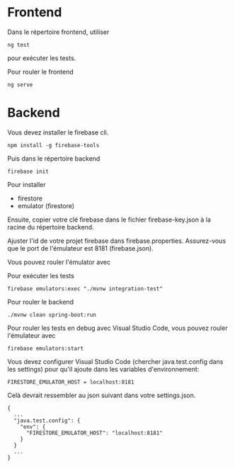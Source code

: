 # Frontend

Dans le répertoire frontend, utiliser

```
ng test
```

pour exécuter les tests.

Pour rouler le frontend

```
ng serve
```

# Backend

Vous devez installer le firebase cli.

```
npm install -g firebase-tools
```

Puis dans le répertoire backend

```
firebase init
```

Pour installer

- firestore
- emulator (firestore)

Ensuite, copier votre clé firebase dans le fichier firebase-key.json à la racine du répertoire backend.

Ajuster l'id de votre projet firebase dans firebase.properties.
Assurez-vous que le port de l'émulateur est 8181 (firebase.json).

Vous pouvez rouler l'émulator avec

Pour exécuter les tests

```
firebase emulators:exec "./mvnw integration-test"
```

Pour rouler le backend

```
./mvnw clean spring-boot:run
```

Pour rouler les tests en debug avec Visual Studio Code, vous pouvez rouler l'émulateur avec

```
firebase emulators:start
```

Vous devez configurer Visual Studio Code (chercher java.test.config dans les settings) pour qu'il ajoute dans les variables d'environnement:

```
FIRESTORE_EMULATOR_HOST = localhost:8181
```

Celà devrait ressembler au json suivant dans votre settings.json.

```
{
  ...
  "java.test.config": {
    "env": {
      "FIRESTORE_EMULATOR_HOST": "localhost:8181"
    }
  }
  ...
}

```
